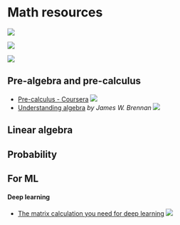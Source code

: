 # Math resources

![](https://img.shields.io/badge/-book-violet.svg)

![](https://img.shields.io/badge/-course-grey.svg)

![](https://img.shields.io/badge/-tutorial-blue.svg)

## Pre-algebra and pre-calculus
- [Pre-calculus - Coursera](https://www.coursera.org/learn/pre-calculus/) ![](https://img.shields.io/badge/-course-grey.svg)
- [Understanding algebra](http://www.jamesbrennan.org/algebra/) _by James W. Brennan_ ![](https://img.shields.io/badge/-book-violet.svg)

## Linear algebra


## Probability


## For ML

#### Deep learning
- [The matrix calculation you need for deep learning](https://explained.ai/matrix-calculus/index.html) ![](https://img.shields.io/badge/-tutorial-blue.svg)
